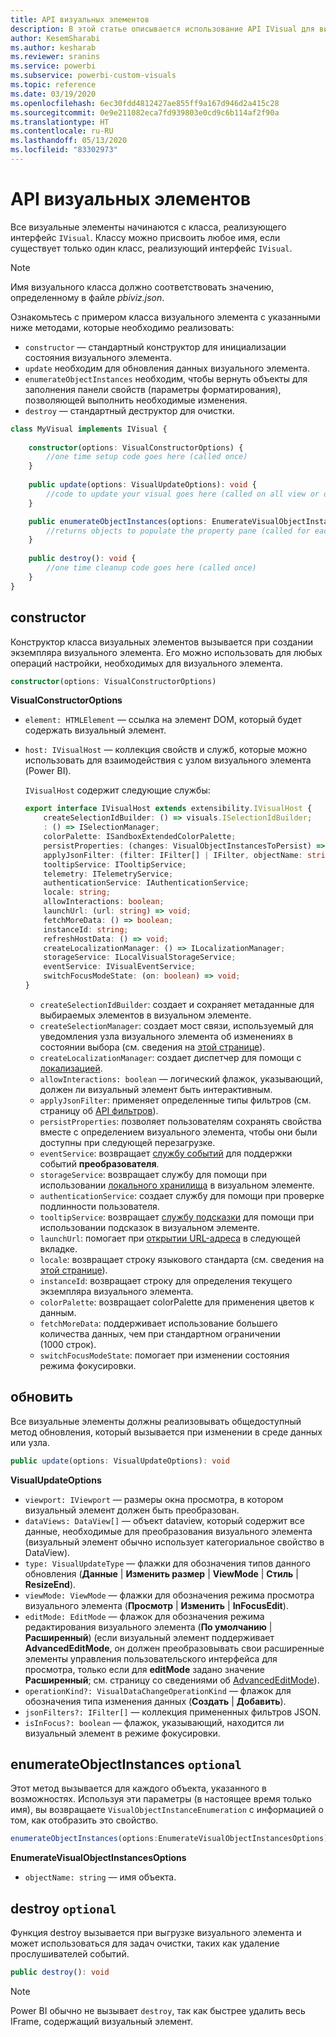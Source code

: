```yaml
---
title: API визуальных элементов
description: В этой статье описывается использование API IVisual для визуальных элементов Power BI.
author: KesemSharabi
ms.author: kesharab
ms.reviewer: sranins
ms.service: powerbi
ms.subservice: powerbi-custom-visuals
ms.topic: reference
ms.date: 03/19/2020
ms.openlocfilehash: 6ec30fdd4812427ae855ff9a167d946d2a415c28
ms.sourcegitcommit: 0e9e211082eca7fd939803e0cd9c6b114af2f90a
ms.translationtype: HT
ms.contentlocale: ru-RU
ms.lasthandoff: 05/13/2020
ms.locfileid: "83302973"
---
```

# <a name="visual-api"></a>API визуальных элементов
Все визуальные элементы начинаются с класса, реализующего интерфейс `IVisual`. Классу можно присвоить любое имя, если существует только один класс, реализующий интерфейс `IVisual`.

> [!NOTE]
> Имя визуального класса должно соответствовать значению, определенному в файле *pbiviz.json*.

Ознакомьтесь с примером класса визуального элемента с указанными ниже методами, которые необходимо реализовать:

* `constructor` — стандартный конструктор для инициализации состояния визуального элемента.
* `update` необходим для обновления данных визуального элемента.
* `enumerateObjectInstances` необходим, чтобы вернуть объекты для заполнения панели свойств (параметры форматирования), позволяющей выполнить необходимые изменения.
* `destroy` — стандартный деструктор для очистки.

```typescript
class MyVisual implements IVisual {
    
    constructor(options: VisualConstructorOptions) {
        //one time setup code goes here (called once)
    }
    
    public update(options: VisualUpdateOptions): void {
        //code to update your visual goes here (called on all view or data changes)
    }

    public enumerateObjectInstances(options: EnumerateVisualObjectInstancesOptions): VisualObjectInstanceEnumeration {
        //returns objects to populate the property pane (called for each object defined in capabilities)
    }
    
    public destroy(): void {
        //one time cleanup code goes here (called once)
    }
}
```

## <a name="constructor"></a>constructor

Конструктор класса визуальных элементов вызывается при создании экземпляра визуального элемента. Его можно использовать для любых операций настройки, необходимых для визуального элемента.

```typescript
constructor(options: VisualConstructorOptions)
```

**VisualConstructorOptions**

* `element: HTMLElement` — ссылка на элемент DOM, который будет содержать визуальный элемент.
* `host: IVisualHost` — коллекция свойств и служб, которые можно использовать для взаимодействия с узлом визуального элемента (Power BI).

   `IVisualHost` содержит следующие службы:

   ```typescript
   export interface IVisualHost extends extensibility.IVisualHost {
       createSelectionIdBuilder: () => visuals.ISelectionIdBuilder;
       : () => ISelectionManager;
       colorPalette: ISandboxExtendedColorPalette;
       persistProperties: (changes: VisualObjectInstancesToPersist) => void;
       applyJsonFilter: (filter: IFilter[] | IFilter, objectName: string, propertyName: string, action: FilterAction) => void;
       tooltipService: ITooltipService;
       telemetry: ITelemetryService;
       authenticationService: IAuthenticationService;
       locale: string;
       allowInteractions: boolean;
       launchUrl: (url: string) => void;
       fetchMoreData: () => boolean;
       instanceId: string;
       refreshHostData: () => void;
       createLocalizationManager: () => ILocalizationManager;
       storageService: ILocalVisualStorageService;
       eventService: IVisualEventService;
       switchFocusModeState: (on: boolean) => void;
   }
   ```
   * `createSelectionIdBuilder`: создает и сохраняет метаданные для выбираемых элементов в визуальном элементе.
   * `createSelectionManager`: создает мост связи, используемый для уведомления узла визуального элемента об изменениях в состоянии выбора (см. сведения на [этой странице](./selection-api.md)).
   * `createLocalizationManager`: создает диспетчер для помощи с [локализацией](./localization.md).
   * `allowInteractions: boolean` — логический флажок, указывающий, должен ли визуальный элемент быть интерактивным.
   * `applyJsonFilter`: применяет определенные типы фильтров (см. страницу об [API фильтров](./filter-api.md)).
   * `persistProperties`: позволяет пользователям сохранять свойства вместе с определением визуального элемента, чтобы они были доступны при следующей перезагрузке.
   * `eventService`: возвращает [службу событий](./event-service.md) для поддержки событий **преобразователя**.
   * `storageService`: возвращает службу для помощи при использовании [локального хранилища](./local-storage.md) в визуальном элементе.
   * `authenticationService`: создает службу для помощи при проверке подлинности пользователя.
   * `tooltipService`: возвращает [службу подсказки](./add-tooltips.md) для помощи при использовании подсказок в визуальном элементе.
   * `launchUrl`: помогает при [открытии URL-адреса](./launch-url.md) в следующей вкладке.
   * `locale`: возвращает строку языкового стандарта (см. сведения на [этой странице](./localization.md)).
   * `instanceId`: возвращает строку для определения текущего экземпляра визуального элемента.
   * `colorPalette`: возвращает colorPalette для применения цветов к данным.
   * `fetchMoreData`: поддерживает использование большего количества данных, чем при стандартном ограничении (1000 строк).
   * `switchFocusModeState`: помогает при изменении состояния режима фокусировки.

## <a name="update"></a>обновить

Все визуальные элементы должны реализовывать общедоступный метод обновления, который вызывается при изменении в среде данных или узла.

```typescript
public update(options: VisualUpdateOptions): void
```

**VisualUpdateOptions**

* `viewport: IViewport` — размеры окна просмотра, в котором визуальный элемент должен быть преобразован.
* `dataViews: DataView[]` — объект dataview, который содержит все данные, необходимые для преобразования визуального элемента (визуальный элемент обычно использует категориальное свойство в DataView).
* `type: VisualUpdateType` — флажки для обозначения типов данного обновления (**Данные** | **Изменить размер** | **ViewMode** | **Стиль** | **ResizeEnd**).
* `viewMode: ViewMode` — флажки для обозначения режима просмотра визуального элемента (**Просмотр** | **Изменить** | **InFocusEdit**).
* `editMode: EditMode` — флажок для обозначения режима редактирования визуального элемента (**По умолчанию** | **Расширенный**) (если визуальный элемент поддерживает **AdvancedEditMode**, он должен преобразовывать свои расширенные элементы управления пользовательского интерфейса для просмотра, только если для **editMode** задано значение **Расширенный**; см. страницу со сведениями об [AdvancedEditMode](./advanced-edit-mode.md)).
* `operationKind?: VisualDataChangeOperationKind` — флажок для обозначения типа изменения данных (**Создать** | **Добавить**).
* `jsonFilters?: IFilter[]` — коллекция примененных фильтров JSON.
* `isInFocus?: boolean` — флажок, указывающий, находится ли визуальный элемент в режиме фокусировки.
    
## <a name="enumerateobjectinstances-optional"></a>enumerateObjectInstances `optional`

Этот метод вызывается для каждого объекта, указанного в возможностях. Используя эти параметры (в настоящее время только имя), вы возвращаете `VisualObjectInstanceEnumeration` с информацией о том, как отобразить это свойство.

```typescript
enumerateObjectInstances(options:EnumerateVisualObjectInstancesOptions):VisualObjectInstanceEnumeration
```

**EnumerateVisualObjectInstancesOptions**

* `objectName: string` — имя объекта.

## <a name="destroy-optional"></a>destroy `optional`

Функция destroy вызывается при выгрузке визуального элемента и может использоваться для задач очистки, таких как удаление прослушивателей событий.

``` typescript
public destroy(): void
```

> [!Note]
> Power BI обычно не вызывает `destroy`, так как быстрее удалить весь IFrame, содержащий визуальный элемент.
